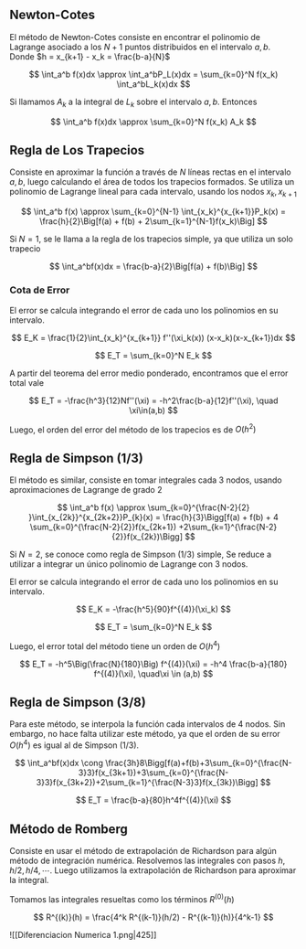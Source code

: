 ## Newton-Cotes

El método de Newton-Cotes consiste en encontrar el polinomio de Lagrange asociado a los $N+1$ puntos distribuidos en el intervalo $a,b$. Donde $h = x_{k+1} - x_k = \frac{b-a}{N}$

$$
\int_a^b f(x)dx \approx \int_a^bP_L(x)dx = \sum_{k=0}^N f(x_k) \int_a^bL_k(x)dx
$$

Si llamamos $A_k$ a la integral de $L_k$ sobre el intervalo $a,b$. Entonces

$$
\int_a^b f(x)dx \approx  \sum_{k=0}^N f(x_k) A_k
$$

## Regla de Los Trapecios

Consiste en aproximar la función a través de $N$ líneas rectas en el intervalo $a,b$, luego calculando el área de todos los trapecios formados. Se utiliza un polinomio de Lagrange lineal para cada intervalo, usando los nodos $x_k, x_{k+1}$

$$
\int_a^b f(x) \approx \sum_{k=0}^{N-1} \int_{x_k}^{x_{k+1}}P_k(x) = \frac{h}{2}\Big[f(a) + f(b) + 2\sum_{k=1}^{N-1}f(x_k)\Big]
$$

Si $N=1$, se le llama a la regla de los trapecios simple, ya que utiliza un solo trapecio

$$
\int_a^bf(x)dx = \frac{b-a}{2}\Big[f(a) + f(b)\Big]
$$

### Cota de Error

El error se calcula integrando el error de cada uno los polinomios en su intervalo.

$$
E_K = \frac{1}{2}\int_{x_k}^{x_{k+1}} f''(\xi_k(x)) (x-x_k)(x-x_{k+1})dx
$$

$$
E_T = \sum_{k=0}^N E_k
$$

A partir del teorema del error medio ponderado, encontramos que el error total vale

$$
E_T = -\frac{h^3}{12}Nf''(\xi) = -h^2\frac{b-a}{12}f''(\xi), \quad \xi\in(a,b)
$$

Luego, el orden del error del método de los trapecios es de $O(h^2)$

## Regla de Simpson (1/3)

El método es similar, consiste en tomar integrales cada $3$ nodos, usando aproximaciones de Lagrange de grado $2$

$$
\int_a^b f(x) \approx \sum_{k=0}^{\frac{N-2}{2} }\int_{x_{2k}}^{x_{2k+2}}P_{k}(x) = \frac{h}{3}\Bigg[f(a) + f(b) + 4 \sum_{k=0}^{\frac{N-2}{2}}f(x_{2k+1}) +2\sum_{k=1}^{\frac{N-2}{2}}f(x_{2k})\Bigg]
$$

Si $N=2$, se conoce como regla de Simpson (1/3) simple, Se reduce a utilizar a integrar un único polinomio de Lagrange con 3 nodos.

El error se calcula integrando el error de cada uno los polinomios en su intervalo.

$$
E_K = -\frac{h^5}{90}f^{(4)}(\xi_k)
$$

$$
E_T = \sum_{k=0}^N E_k
$$

Luego, el error total del método tiene un orden de $O(h^4)$

$$
E_T = -h^5\Big(\frac{N}{180}\Big) f^{(4)}(\xi) = -h^4 \frac{b-a}{180} f^{(4)}(\xi), \quad\xi \in (a,b)
$$

## Regla de Simpson (3/8)

Para este método, se interpola la función cada intervalos de $4$ nodos. Sin embargo, no hace falta utilizar este método, ya que el orden de su error $O(h^4)$ es igual al de Simpson (1/3).

$$
\int_a^bf(x)dx \cong \frac{3h}8\Bigg[f(a)+f(b)+3\sum_{k=0}^{\frac{N-3}3}f(x_{3k+1})+3\sum_{k=0}^{\frac{N-3}3}f(x_{3k+2})+2\sum_{k=1}^{\frac{N-3}3}f(x_{3k})\Bigg]
$$

$$
E_T = \frac{b-a}{80}h^4f^{(4)}(\xi)
$$

## Método de Romberg

Consiste en usar el método de extrapolación de Richardson para algún método de integración numérica. Resolvemos las integrales con pasos $h, h/2, h/4, \cdots$. Luego utilizamos la extrapolación de Richardson para aproximar la integral.

Tomamos las integrales resueltas como los términos $R^{(0)}(h)$

$$
R^{(k)}(h) = \frac{4^k R^{(k-1)}(h/2) - R^{(k-1)}(h)}{4^k-1}
$$

![[Diferenciacion Numerica 1.png|425]]
